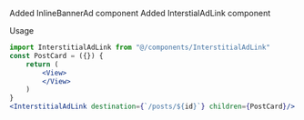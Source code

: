 Added InlineBannerAd component
Added InterstialAdLink component

Usage

```jsx
import InterstitialAdLink from "@/components/InterstitialAdLink"
const PostCard = ({}) {
    return (
        <View>
        </View>
    )
}
<InterstitialAdLink destination={`/posts/${id}`} children={PostCard}/>
```
